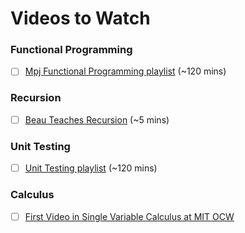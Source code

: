 # Videos to Watch

### Functional Programming
- [ ] [Mpj Functional Programming playlist](https://www.youtube.com/playlist?list=PL0zVEGEvSaeEd9hlmCXrk5yUyqUag-n84) (~120 mins)

### Recursion
- [ ] [Beau Teaches Recursion](https://www.youtube.com/watch?v=vPEJSJMg4jY) (~5 mins)

### Unit Testing

- [ ] [Unit Testing playlist](https://app.plex.tv/desktop#!/server/c51be89824afa08db45af5cdc78a94153a367e71/playlist?key=%2Fplaylists%2F3092) (~120 mins)

### Calculus

- [ ] [First Video in Single Variable Calculus at MIT OCW](https://ocw.mit.edu/courses/mathematics/18-01sc-single-variable-calculus-fall-2010/syllabus/)
